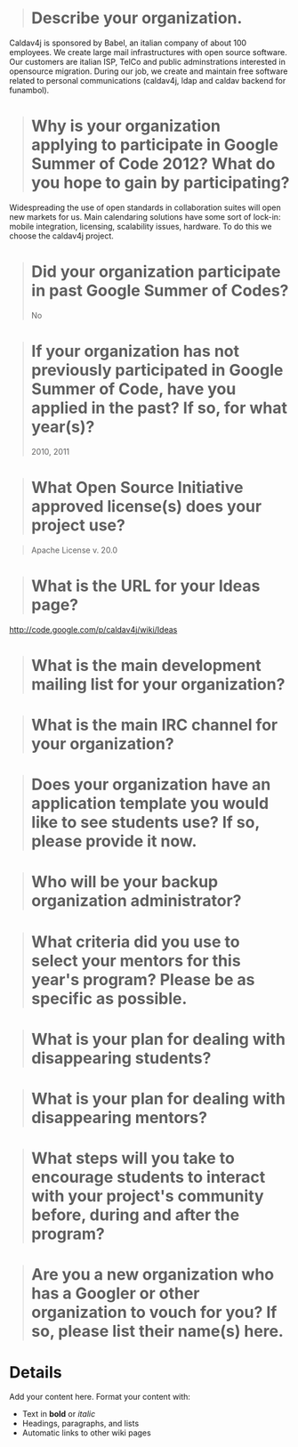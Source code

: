 > # Describe your organization. #
Caldav4j is sponsored by Babel, an italian company of about 100 employees. We create large mail infrastructures with open source software. Our customers are italian ISP, TelCo and public adminstrations interested in opensource migration. During our job, we create and maintain free software related to personal communications (caldav4j, ldap and caldav backend for funambol).

> # Why is your organization applying to participate in Google Summer of Code 2012? What do you hope to gain by participating? #

Widespreading the use of open standards in collaboration suites will open new markets for us. Main calendaring solutions have some sort of lock-in: mobile integration, licensing, scalability issues, hardware. To do this we choose the caldav4j project.

> # Did your organization participate in past Google Summer of Codes? #
> No

> # If your organization has not previously participated in Google Summer of Code, have you applied in the past? If so, for what year(s)? #
> 2010, 2011

> # What Open Source Initiative approved license(s) does your project use? #

> Apache License v. 20.0

> # What is the URL for your Ideas page? #
http://code.google.com/p/caldav4j/wiki/Ideas

> # What is the main development mailing list for your organization? #

> # What is the main IRC channel for your organization? #

> # Does your organization have an application template you would like to see students use? If so, please provide it now. #

> # Who will be your backup organization administrator? #

> # What criteria did you use to select your mentors for this year's program? Please be as specific as possible. #


> # What is your plan for dealing with disappearing students? #

> # What is your plan for dealing with disappearing mentors? #

> # What steps will you take to encourage students to interact with your project's community before, during and after the program? #

> # Are you a new organization who has a Googler or other organization to vouch for you? If so, please list their name(s) here. #



# Details #

Add your content here.  Format your content with:
  * Text in **bold** or _italic_
  * Headings, paragraphs, and lists
  * Automatic links to other wiki pages